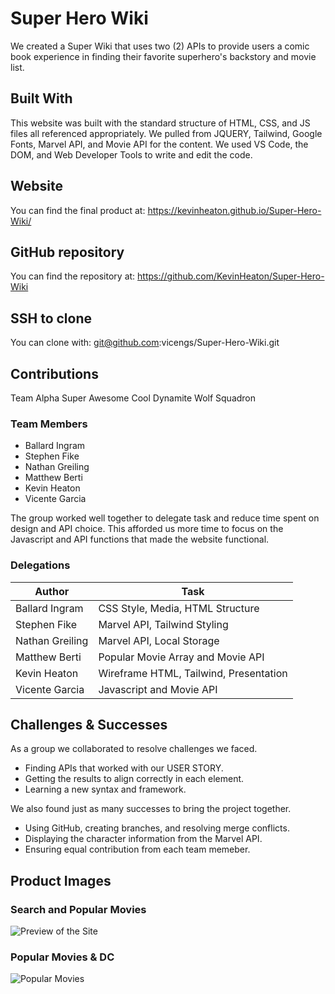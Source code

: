 # Super Hero Wiki
We created a Super Wiki that uses two (2) APIs to provide users a comic book experience in finding their favorite superhero's backstory and movie list.

## Built With
This website was built with the standard structure of HTML, CSS, and JS files all referenced appropriately. We pulled from JQUERY, Tailwind, Google Fonts, Marvel API, and Movie API for the content. We used VS Code, the DOM, and Web Developer Tools to write and edit the code.

## Website
You can find the final product at: https://kevinheaton.github.io/Super-Hero-Wiki/

## GitHub repository
You can find the repository at: https://github.com/KevinHeaton/Super-Hero-Wiki

## SSH to clone
You can clone with: git@github.com:vicengs/Super-Hero-Wiki.git

## Contributions
Team Alpha Super Awesome Cool Dynamite Wolf Squadron

### Team Members
* Ballard Ingram
* Stephen Fike
* Nathan Greiling
* Matthew Berti
* Kevin Heaton
* Vicente Garcia

The group worked well together to delegate task and reduce time spent on design and API choice. This afforded us more time to focus on the Javascript and API functions that made the website functional.

### Delegations
Author | Task
------ | ------
Ballard Ingram | CSS Style, Media, HTML Structure
Stephen Fike | Marvel API, Tailwind Styling
Nathan Greiling | Marvel API, Local Storage
Matthew Berti | Popular Movie Array and Movie API
Kevin Heaton | Wireframe HTML, Tailwind, Presentation
Vicente Garcia | Javascript and Movie API

## Challenges & Successes
As a group we collaborated to resolve challenges we faced.
* Finding APIs that worked with our USER STORY.
* Getting the results to align correctly in each element.
* Learning a new syntax and framework.

We also found just as many successes to bring the project together.
* Using GitHub, creating branches, and resolving merge conflicts.
* Displaying the character information from the Marvel API.
* Ensuring equal contribution from each team memeber.

## Product Images

### Search and Popular Movies
![Preview of the Site](https://github.com/vicengs/Super-Hero-Wiki/blob/main/assets/images/Screenshot_Super-Hero-Wiki-1.jpg)

### Popular Movies & DC
![Popular Movies](https://github.com/vicengs/Super-Hero-Wiki/blob/main/assets/images/Screenshot_Super-Hero-Wiki-2.jpg)
